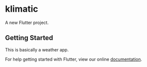 # klimatic

A new Flutter project.

## Getting Started
This is basically a weather app.

For help getting started with Flutter, view our online
[documentation](https://flutter.io/).

